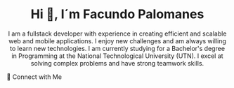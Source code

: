 <div align="center">
 <h1>Hi 👋, I´m Facundo Palomanes</h1>
</div>

<div align="center">
<p>I am a fullstack developer with experience in creating efficient and scalable web and mobile applications. I enjoy new challenges and am always willing to learn new technologies. I am currently studying for a Bachelor's degree in Programming at the National Technological University (UTN). I excel at solving complex problems and have strong teamwork skills.</p> 
</div>
📩 Connect with Me

<!--
**FacundoPalomanes/FacundoPalomanes** is a ✨ _special_ ✨ repository because its `README.md` (this file) appears on your GitHub profile.

Here are some ideas to get you started:

- 🔭 I’m currently working on ...
- 🌱 I’m currently learning ...
- 👯 I’m looking to collaborate on ...
- 🤔 I’m looking for help with ...
- 💬 Ask me about ...
- 📫 How to reach me: ...
- 😄 Pronouns: ...
- ⚡ Fun fact: ...
-->
